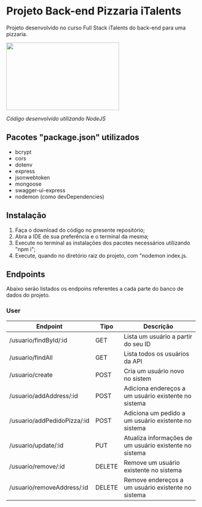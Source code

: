 # Projeto Back-end Pizzaria iTalents

Projeto desenvolvido no curso Full Stack iTalents do back-end para uma pizzaria.

<img src="https://www.opus-software.com.br/wp-content/uploads/2018/09/nodejs.jpg" width="300" height="180">

*Código desenvolvido utilizando NodeJS*


## Pacotes "package.json" utilizados

* bcrypt
* cors
* dotenv
* express
* jsonwebtoken
* mongoose
* swagger-ui-express
* nodemon (como devDependencies)

## Instalação

1. Faça o download do código no presente repositório;
2. Abra a IDE de sua preferência e o terminal da mesma;
3. Execute no terminal as instalações dos pacotes necessários utilizando "npm i";
4. Execute, quando no diretório raiz do projeto, com "nodemon index.js.

## Endpoints

Abaixo serão listados os endpoins referentes a cada parte do banco de dados do projeto.

### User


| Endpoint                    | Tipo   | Descrição                                                |
| ----------------------------- | -------- | ------------------------------------------------------------ |
| /usuario/findById/:id       | GET    | Lista um usuário a partir do seu ID                       |
| /usuario/findAll            | GET    | Lista todos os usuários da API                            |
| /usuario/create             | POST   | Cria um usuário novo no sistem                            |
| /usuario/addAddress/:id     | POST   | Adiciona endereços a um usuário existente no sistema     |
| /usuario/addPedidoPizza/:id | POST   | Adiciona um pedido a um usuário existente no sistema      |
| /usuario/update/:id         | PUT    | Atualiza informações de um usuário existente no sistema |
| /usuario/remove/:id         | DELETE | Remove um usuário existente no sistema                    |
| /usuario/removeAddress/:id  | DELETE | Remove endereços a um usuário existente no sistema       |
